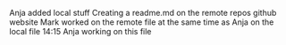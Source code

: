 Anja added local stuff
Creating a readme.md on the remote repos github website
Mark worked on the remote file at the same time as Anja on the local file
14:15 Anja working on this file
